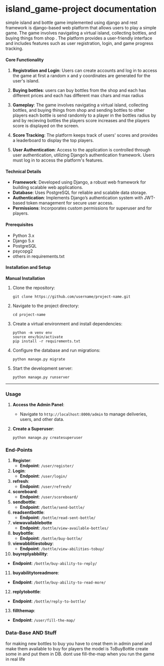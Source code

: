 # island_game-project documentation
simple island and bottle game implemented using django and rest framework is django-based web platform that allows users to play a simple game. The game involves navigating a virtual island, collecting bottles, and buying things from shop . The platform provides a user-friendly interface and includes features such as user registration, login, and game progress tracking.

#### Core Functionality
1. **Registration and Login**: Users can create accounts and log in to access the game at first a random x and y coordinates are generated for the user's island.
2. **Buying bottles**: users can buy bottles from the shop and each has different prices and each has different max chars and max radius

3. **Gameplay**: The game involves navigating a virtual island, collecting bottles, and buying things from shop and sending bottles to other players each bottle is send randomly to a player in the bottles radius by and by recieving bottles the players score increases and the players score is displayed on the screen.

4. **Score Tracking**: The platform keeps track of users' scores and provides a leaderboard to display the top players.

5. **User Authentication**: Access to the application is controlled through user authentication, utilizing Django’s authentication framework. Users must log in to access the platform's features.



#### Technical Details

- **Framework**: Developed using Django, a robust web framework for building scalable web applications.
- **Database**: Uses PostgreSQL for reliable and scalable data storage.
- **Authentication**: Implements Django’s authentication system with JWT-based token management for secure user access.
- **Permissions**: Incorporates custom permissions for superuser and for players.


#### Prerequisites
- Python 3.x
- Django 5.x
- PostgreSQL
- psycopg2
- others in requirements.txt

#### Installation and Setup

**Manual Installation**
1. Clone the repository:
    ```
    git clone https://github.com/username/project-name.git
    ```
2. Navigate to the project directory:
    ```
    cd project-name
    ```
3. Create a virtual environment and install dependencies:
    ```
    python -m venv env
    source env/bin/activate
    pip install -r requirements.txt
    ```
4. Configure the database and run migrations:
    ```
    python manage.py migrate
    ```
5. Start the development server:
    ```
    python manage.py runserver
    ```

---

### Usage

1. **Access the Admin Panel**:
   - Navigate to `http://localhost:8000/admin` to manage deliveries, users, and other data.

2. **Create a Superuser**:
   ```
   python manage.py createsuperuser
   ```

### End-Points

1. **Register**:
   - **Endpoint**: `/user/register/`
2. **Login**:
   - **Endpoint**: `/user/login/`
3. **refresh**:
   - **Endpoint**: `/user/refresh/`
4. **scoreboard**:
   - **Endpoint**: `/user/scoreboard/`
5. **sendbottle**:
   - **Endpoint**: `/bottle/send-bottle/`
6. **readsentbottle**:
   - **Endpoint**: `/bottle/read-sent-bottle/`
7. **viewavailablebotte**
   - **Endpoint**: `/bottle/view-available-bottles/`
8. **buybottle**:
   - **Endpoint**: `/bottle/buy-bottle/`
9. **viewabblitiestobuy**:
   - **Endpoint**: `/bottle/view-abilities-tobuy/`
10. **buyreplyabbility**:
   - **Endpoint**: `/bottle/buy-ability-to-reply/`
11. **buyabilitytoreadmore**:
   - **Endpoint**: `/bottle/buy-ability-to-read-more/`
12. **replytobottle**:
   - **Endpoint**: `/bottle/reply-to-bottle/`
13. **fillthemap**:
   - **Endpoint**: `/user/fill-the-map/`

### Data-Base AND Stuff
for making new bottles to buy you have to creat them in admin panel and make them available to buy for players the model is ToBuyBottle create some in and put them in DB. dont use fill-the-map when you run the game in real life  
